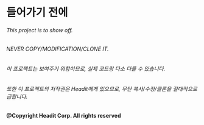 # 들어가기 전에
###### This project is to show off.
###### NEVER COPY/MODIFICATION/CLONE IT.

###### 이 프로젝트는 보여주기 위함이므로, 실제 코드랑 다소 다를 수 있습니다.
###### 또한 이 프로젝트의 저작권은 Headit에게 있으므로, 무단 복사/수정/클론을 절대적으로 금합니다.
#### @Copyright Headit Corp. All rights reserved
